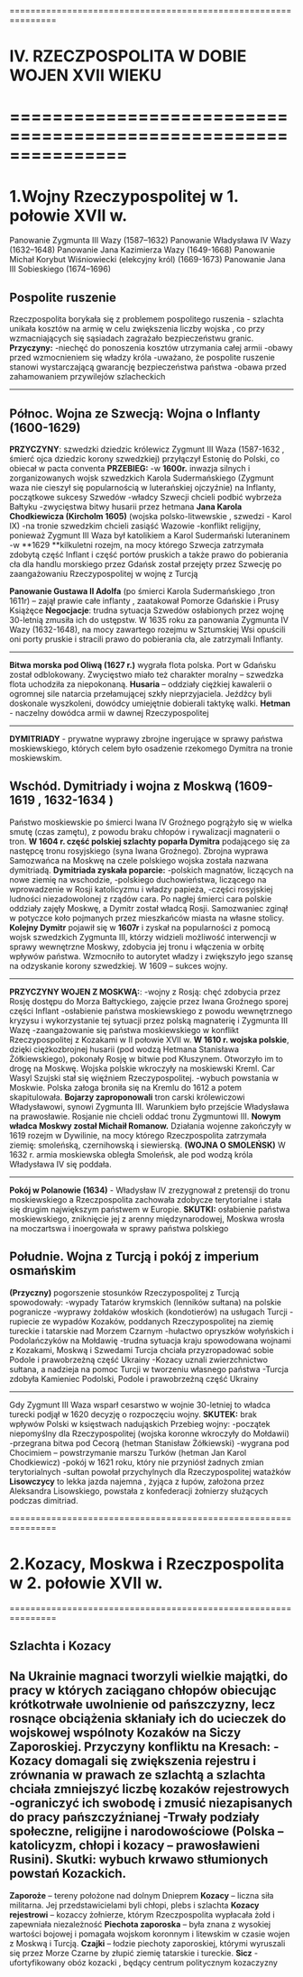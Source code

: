===============================================================
# IV. RZECZPOSPOLITA W DOBIE WOJEN XVII WIEKU
===============================================================
===============================================================
**1.Wojny Rzeczypospolitej w 1. połowie XVII w.**
===============================================================
Panowanie Zygmunta III Wazy (1587–1632)
Panowanie Władysława IV Wazy (1632–1648)
Panowanie Jana Kazimierza Wazy (1649-1668)
Panowanie Michał Korybut Wiśniowiecki (elekcyjny król) (1669-1673)
Panowanie Jana III Sobieskiego (1674–1696)
## Pospolite ruszenie
Rzeczpospolita  borykała się z problemem pospolitego ruszenia - szlachta unikała kosztów na armię w celu zwiększenia liczby wojska , co przy wzmacniających się sąsiadach zagrażało bezpieczeństwu granic.
**Przyczyny:**
-niechęć do ponoszenia kosztów utrzymania całej armii
-obawy przed wzmocnieniem się władzy króla
-uważano, że pospolite ruszenie stanowi wystarczającą gwarancję bezpieczeństwa państwa
-obawa przed zahamowaniem przywilejów szlacheckich

-----------------------------------------------------------
## **Północ. Wojna ze Szwecją:** Wojna o Inflanty (1600-1629)

**PRZYCZYNY**: szwedzki dziedzic królewicz Zygmunt III Waza (1587-1632 , śmierć ojca dziedzic korony szwedzkiej) przyłączył Estonię do Polski, co obiecał w pacta conventa
**PRZEBIEG:**
-w **1600r.** inwazja silnych i zorganizowanych wojsk szwedzkich Karola Sudermańskiego (Zygmunt waza nie cieszył się popularnością w luterańskiej ojczyźnie) na Inflanty, początkowe sukcesy Szwedów
-władcy Szwecji chcieli podbić wybrzeża Bałtyku
-zwycięstwa bitwy husarii przez hetmana **Jana Karola Chodkiewicza (Kircholm 1605)** (wojska polsko-litwewskie , szwedzi - Karol IX)
-na tronie szwedzkim chcieli zasiąść Wazowie
-konflikt religijny, ponieważ Zygmunt III Waza był katolikiem a Karol Sudermański luteraninem
-w **1629 **kilkuletni rozejm, na mocy którego Szwecja zatrzymała zdobytą część Inflant i część portów pruskich a także prawo do pobierania cła dla handlu morskiego przez Gdańsk został przejęty przez Szwecję po zaangażowaniu Rzeczypospolitej w wojnę z Turcją

**Panowanie Gustawa II Adolfa** (po śmierci Karola Sudermańskiego ,tron 1611r) – zajął prawie całe inflanty , zaatakował Pomorze Gdańskie i Prusy Książęce 
**Negocjacje**: trudna sytuacja Szwedów osłabionych przez wojnę 30-letnią zmusiła ich do ustępstw. W 1635 roku za panowania Zygmunta IV Wazy (1632-1648), na mocy zawartego rozejmu w Sztumskiej Wsi opuścili oni porty pruskie i stracili prawo do pobierania cła, ale zatrzymali Inflanty.

-----------------------------------------------------------
**Bitwa morska pod Oliwą (1627 r.)** wygrała flota polska. Port w Gdańsku został odblokowany. Zwycięstwo miało też charakter moralny – szwedzka flota uchodziła za niepokonaną.
**Husaria** – oddziały ciężkiej kawalerii o ogromnej sile natarcia przełamującej szkły nieprzyjaciela. Jeźdźcy byli doskonale wyszkoleni, dowódcy umiejętnie dobierali taktykę walki.
**Hetman** - naczelny dowódca armii w dawnej Rzeczypospolitej

-----------------------------------------------------------
**DYMITRIADY** - prywatne wyprawy zbrojne ingerujące w sprawy państwa moskiewskiego, których celem było osadzenie rzekomego Dymitra na tronie moskiewskim.
## Wschód. Dymitriady i wojna z Moskwą (1609-1619 , 1632-1634 )

Państwo moskiewskie po śmierci Iwana IV Groźnego pogrążyło się w wielka smutę (czas zamętu), z powodu braku chłopów i rywalizacji magnaterii o tron.
**W 1604 r. część polskiej szlachty poparła Dymitra** podającego się za następcę tronu rosyjskiego (syna Iwana Groźnego). Zbrojna wyprawa Samozwańca na Moskwę na czele polskiego wojska została nazwana dymitriadą.
**Dymitriada zyskała poparcie:**
-polskich magnatów, liczących na nowe ziemię na wschodzie,
-polskiego duchowieństwa, liczącego na wprowadzenie w Rosji katolicyzmu i władzy papieża,
-części rosyjskiej ludności niezadowolonej z rządów cara.
Po nagłej śmierci cara polskie oddziały zajęły Moskwę, a Dymitr został władcą Rosji.
Samozwaniec zginął w potyczce koło pojmanych przez mieszkańców miasta na własne stolicy.
**Kolejny Dymitr** pojawił się w **1607r** i zyskał na popularności z pomocą wojsk szwedzkich Zygmunta III, którzy widzieli możliwość interwencji w sprawy wewnętrzne Moskwy, zdobycia jej tronu i włączenia w orbitę wpływów państwa. Wzmocniło to autorytet władzy i zwiększyło jego szansę na odzyskanie korony szwedzkiej. W 1609 – sukces wojny.

-----------------------------------------------------------
**PRZYCZYNY WOJEN Z MOSKWĄ:**: 
-wojny z Rosją: chęć zdobycia przez Rosję dostępu do Morza Bałtyckiego, zajęcie przez Iwana Groźnego sporej części Inflant
-osłabienie państwa moskiewskiego z powodu wewnętrznego kryzysu i wykorzystanie tej sytuacji przez polską magnaterię i Zygmunta III Wazę
-zaangażowanie się państwa moskiewskiego w konflikt Rzeczypospolitej z Kozakami w II połowie XVII w.
**W 1610 r. wojska polskie**, dzięki ciężkozbrojnej husarii (pod wodzą Hetmana Stanisława Żółkiewskiego), pokonały Rosję w bitwie pod Kłuszynem. Otworzyło im to drogę na Moskwę. Wojska polskie wkroczyły na moskiewski Kreml. Car Wasyl Szujski stał się więźniem Rzeczypospolitej.
-wybuch powstania w Moskwie. Polska załoga broniła się na Kremlu do 1612 a potem skapitulowała.
**Bojarzy zaproponowali** tron carski królewiczowi Władysławowi, synowi Zygmunta III. Warunkiem było przejście Władysława na prawosławie. Rosjanie nie chcieli oddać tronu Zygmuntowi III.
**Nowym władca Moskwy został Michaił Romanow.** Działania wojenne zakończyły w 1619 rozejm w Dywilinie, na mocy którego Rzeczpospolita zatrzymała ziemię: smoleńską, czernihowską i siewierską.  **(WOJNA O SMOLEŃSK)** W 1632 r. armia moskiewska obległa Smoleńsk, ale pod wodzą króla Władysława IV się poddała.

-----------------------------------------------------------
**Pokój w Polanowie (1634)** - Władysław IV zrezygnował z pretensji do tronu moskiewskiego a Rzeczpospolita zachowała zdobycze terytorialne i stała się drugim największym państwem w Europie.
**SKUTKI:** osłabienie państwa moskiewskiego, zniknięcie jej z arenny międzynarodowej, Moskwa wrosła na moczartswa i inoergowała w sprawy państwa polskiego
## Południe. Wojna z Turcją i pokój z imperium osmańskim
**(Przyczny)** pogorszenie stosunków Rzeczypospolitej z Turcją spowodowały:
-wypady Tatarów krymskich (lenników sułtana) na polskie pogranicze
-wyprawy żołdaków włoskich (kondotierów) na usługach Turcji
-rupiecie ze wypadów Kozaków, poddanych Rzeczypospolitej na ziemię tureckie i tatarskie nad Morzem Czarnym
-hułactwo opryszków wołyńskich i Podolańczyków na Mołdawię
-trudna sytuacja kraju spowodowana wojnami z Kozakami, Moskwą i Szwedami
Turcja chciała przyzropadować sobie Podole i prawobrzeżną część Ukrainy
-Kozacy uznali zwierzchnictwo sułtana, a nadzieja na pomoc Turcji w tworzeniu własnego państwa
-Turcja zdobyła Kamieniec Podolski, Podole i prawobrzeżną część Ukrainy

-----------------------------------------------------------
Gdy Zygmunt III Waza wsparł cesarstwo w wojnie 30-letniej to władca turecki podjął w 1620 decyzję o rozpoczęciu wojny.
**SKUTEK:** brak wpływów Polski w księstwach nadująskich
Przebieg wojny:
-początek niepomyślny dla Rzeczypospolitej (wojska koronne wkroczyły do Mołdawii)
-przegrana bitwa pod Cecorą (hetman Stanisław Żółkiewski)
-wygrana pod Chocimiem – powstrzymanie marszu Turków (hetman Jan Karol Chodkiewicz)
-pokój w 1621 roku, który nie przyniósł żadnych zmian terytorialnych
-sułtan powołał przychylnych dla Rzeczypospolitej watażków
**Lisowczycy** to lekka jazda najemna , żyjąca z łupów, założona przez Aleksandra Lisowskiego, powstała z konfederacji żołnierzy służących podczas dimitriad.

===============================================================
# **2.Kozacy, Moskwa i Rzeczpospolita w 2. połowie XVII w.**

===============================================================
## Szlachta i Kozacy
Na Ukrainie magnaci tworzyli wielkie majątki, do pracy w których zaciągano chłopów obiecując krótkotrwałe uwolnienie od pańszczyzny, lecz rosnące obciążenia skłaniały ich do ucieczek do wojskowej wspólnoty Kozaków na Siczy Zaporoskiej.
**Przyczyny konfliktu na Kresach:**
-Kozacy domagali się zwiększenia rejestru i zrównania w prawach ze szlachtą a szlachta chciała zmniejszyć liczbę kozaków rejestrowych
-ograniczyć ich swobodę i zmusić niezapisanych do pracy pańszczyźnianej
-Trwały podziały społeczne, religijne i narodowościowe (Polska – katolicyzm, chłopi i kozacy – prawosławieni Rusini). **Skutki**: wybuch krwawo stłumionych powstań Kozackich.
-----------------------------------------------------------
**Zaporoże** – tereny położone nad dolnym Dnieprem
**Kozacy** – liczna siła militarna. Jej przedstawicielami byli chłopi, plebs i szlachta
**Kozacy rejestrowi** – kozaccy żołnierze, którym Rzeczpospolita wypłacała żołd i zapewniała niezależność
**Piechota zaporoska** – była znana z wysokiej wartości bojowej i pomagała wojskom koronnym i litewskim w czasie wojen z Moskwą i Turcją.
**Czajki** – łodzie piechoty zaporoskiej, którymi wyruszali się przez Morze Czarne by złupić ziemię tatarskie i tureckie.
**Sicz** - ufortyfikowany obóz kozacki , będący centrum politycznym kozaczyzny
